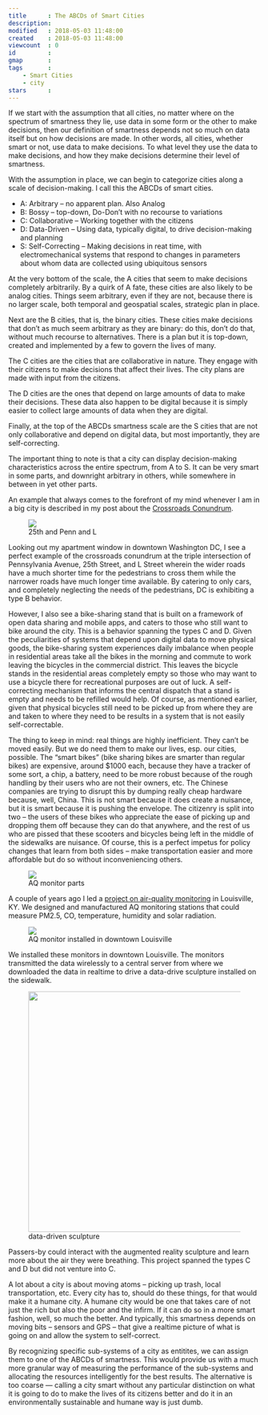 ```yaml
---
title      : The ABCDs of Smart Cities
description:
modified   : 2018-05-03 11:48:00
created    : 2018-05-03 11:48:00
viewcount  : 0
id         :
gmap       :
tags       :
    - Smart Cities
    - city
stars      :
---
```


If we start with the assumption that all cities, no matter where on the spectrum of smartness they lie, use data in some form or the other to make decisions, then our definition of smartness depends not so much on data itself but on how decisions are made. In other words, all cities, whether smart or not, use data to make decisions. To what level they use the data to make decisions, and how they make decisions determine their level of smartness.

With the assumption in place, we can begin to categorize cities along a scale of decision-making. I call this the ABCDs of smart cities.

- A: Arbitrary – no apparent plan. Also Analog
- B: Bossy – top-down, Do-Don’t with no recourse to variations
- C: Collaborative – Working together with the citizens
- D: Data-Driven – Using data, typically digital, to drive decision-making and planning
- S: Self-Correcting – Making decisions in reat time, with electromechanical systems that respond to changes in parameters about whom data are collected using ubiquitous sensors

At the very bottom of the scale, the <span class="hilite">A</span> cities that seem to make decisions completely arbitrarily. By a quirk of A fate, these cities are also likely to be analog cities. Things seem arbitrary, even if they are not, because there is no larger scale, both temporal and geospatial scales, strategic plan in place.

Next are the <span class="hilite">B</span> cities, that is, the binary cities. These cities make decisions that don’t as much seem arbitrary as they are binary: do this, don’t do that, without much recourse to alternatives. There is a plan but it is top-down, created and implemented by a few to govern the lives of many.

The <span class="hilite">C</span> cities are the cities that are collaborative in nature. They engage with their citizens to make decisions that affect their lives. The city plans are made with input from the citizens.

The <span class="hilite">D</span> cities are the ones that depend on large amounts of data to make their decisions. These data also happen to be digital because it is simply easier to collect large amounts of data when they are digital.

Finally, at the top of the ABCDs smartness scale are the <span class="hilite">S</span> cities that are not only collaborative and depend on digital data, but most importantly, they are self-correcting.

The important thing to note is that a city can display decision-making characteristics across the entire spectrum, from <span class="hilite">A</span> to <span class="hilite">S</span>. It can be very smart in some parts, and downright arbitrary in others, while somewhere in between in yet other parts.

An example that always comes to the forefront of my mind whenever I am in a big city is described in my post about the <a href="/Crossroads-Conundrum">Crossroads Conundrum</a>. 

<figure>
    <img src="25th-penn.jpg">
    <figcaption>25th and Penn and L</figcaption>
</figure>

Looking out my apartment window in downtown Washington DC, I see a perfect example of the crossroads conundrum at the triple intersection of Pennsylvania Avenue, 25th Street, and L Street wherein the wider roads have a much shorter time for the pedestrians to cross them while the narrower roads have much longer time available.  By catering to only cars, and completely neglecting the needs of the pedestrians, DC is exhibiting a type <span class="hilite">B</span> behavior. 

However, I also see a bike-sharing stand that is built on a framework of open data sharing and mobile apps, and caters to those who still want to bike around the city. This is a behavior spanning the types <span class="hilite">C</span> and <span class="hilite">D</span>. Given the peculiarities of systems that depend upon digital data to move physical goods, the bike-sharing system experiences daily imbalance when people in residential areas take all the bikes in the morning and commute to work leaving the bicycles in the commercial district. This leaves the bicycle stands in the residential areas completely empty so those who may want to use a bicycle there for recreational purposes are out of luck. A self-correcting mechanism that informs the central dispatch that a stand is empty and needs to be refilled would help. Of course, as mentioned earlier, given that physical bicycles still need to be picked up from where they are and taken to where they need to be results in a system that is not easily self-correctable.

The thing to keep in mind: real things are highly inefficient. They can’t be moved easily. But we do need them to make our lives, esp. our cities, possible. The “smart bikes” (bike sharing bikes are smarter than regular bikes) are expensive, around $1000 each, because they have a tracker of some sort, a chip, a battery, need to be more robust because of the rough handling by their users who are not their owners, etc. The Chinese companies are trying to disrupt this by dumping really cheap hardware because, well, China. This is not smart because it does create a nuisance, but it is smart because it is pushing the envelope. The citizenry is split into two – the users of these bikes who appreciate the ease of picking up and dropping them off because they can do that anywhere, and the rest of us who are pissed that these scooters and bicycles being left in the middle of the sidewalks are nuisance. Of course, this is a perfect impetus for policy changes that learn from both sides – make transportation easier and more affordable but do so without inconveniencing others.

<figure>
    <img src="sensor1.jpg">
    <figcaption>AQ monitor parts</figcaption>
</figure>

A couple of years ago I led a <a href="https://punkish.org/science/sensoredcity/">project on air-quality monitoring</a> in Louisville, KY. We designed and manufactured AQ monitoring stations that could measure PM2.5, CO, temperature, humidity and solar radiation. 

<figure>
    <img src="sensor2.jpg">
    <figcaption>AQ monitor installed in downtown Louisville</figcaption>
</figure>

We installed these monitors in downtown Louisville. The monitors transmitted the data wirelessly to a central server from where we downloaded the data in realtime to drive a data-drive sculpture installed on the sidewalk.

<figure>
    <img src="sculpture.gif" style="width: 480px !important;">
    <figcaption>data-driven sculpture</figcaption>
</figure>

Passers-by could interact with the augmented reality sculpture and learn more about the air they were breathing. This project spanned the types <span class="hilite">C</span> and <span class="hilite">D</span> but did not venture into <span class="hilite">C</span>.

A lot about a city is about moving atoms – picking up trash, local transportation, etc. Every city has to, should do these things, for that would make it a humane city. A humane city would be one that takes care of not just the rich but also the poor and the infirm. If it can do so in a more smart fashion, well, so much the better. And typically, this smartness depends on moving bits – sensors and GPS – that give a realtime picture of what is going on and allow the system to self-correct.

By recognizing specific sub-systems of a city as entitites, we can assign them to one of the ABCDs of smartness. This would provide us with a much more granular way of measuring the performance of the sub-systems and allocating the resources intelligently for the best results. The alternative is too coarse — calling a city smart without any particular distinction on what it is going to do to make the lives of its citizens better and do it in an environmentally sustainable and humane way is just dumb.
